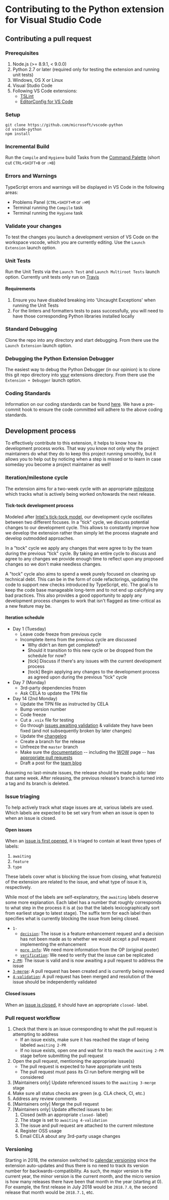 # Contributing to the Python extension for Visual Studio Code

## Contributing a pull request

### Prerequisites

1. Node.js (>= 8.9.1, < 9.0.0)
2. Python 2.7 or later (required only for testing the extension and running unit tests)
3. Windows, OS X or Linux
4. Visual Studio Code
5. Following VS Code extensions:
    * [TSLint](https://marketplace.visualstudio.com/items?itemName=eg2.tslint)
    * [EditorConfig for VS Code](https://marketplace.visualstudio.com/items?itemName=EditorConfig.EditorConfig)

### Setup

```shell
git clone https://github.com/microsoft/vscode-python
cd vscode-python
npm install
```

### Incremental Build

Run the `Compile` and `Hygiene` build Tasks from the [Command Palette](https://code.visualstudio.com/docs/editor/tasks) (short cut `CTRL+SHIFT+B` or `⇧⌘B`)

### Errors and Warnings

TypeScript errors and warnings will be displayed in VS Code in the following areas:
* Problems Panel (`CTRL+SHIFT+M` or `⇧⌘M`)
* Terminal running the `Compile` task
* Terminal running the `Hygiene` task

### Validate your changes

To test the changes you launch a development version of VS Code on the workspace vscode, which you are currently editing.
Use the `Launch Extension` launch option.

### Unit Tests

Run the Unit Tests via the `Launch Test` and `Launch Multiroot Tests`  launch option.
Currently unit tests only run on [Travis](https://travis-ci.org/Microsoft/vscode-python)

#### Requirements

1. Ensure you have disabled breaking into 'Uncaught Exceptions' when running the Unit Tests
1. For the linters and formatters tests to pass successfully, you will need to have those corresponding Python libraries installed locally

### Standard Debugging

Clone the repo into any directory and start debugging.
From there use the `Launch Extension` launch option.

### Debugging the Python Extension Debugger

The easiest way to debug the Python Debugger (in our opinion) is to clone this git repo directory into [your](https://code.visualstudio.com/docs/extensions/install-extension#_your-extensions-folder) extensions directory.
From there use the ```Extension + Debugger``` launch option.

### Coding Standards

Information on our coding standards can be found [here](https://github.com/Microsoft/vscode-python/blob/master/CODING_STANDARDS.md).
We have a pre-commit hook to ensure the code committed will adhere to the above coding standards.

## Development process

To effectively contribute to this extension, it helps to know how its
development process works. That way you know not only why the
project maintainers do what they do to keep this project running
smoothly, but it allows you to help out by noticing when a step is
missed or to learn in case someday you become a project maintainer as
well!

### Iteration/milestone cycle

The extension aims for a two-week cycle with an appropriate
[milestone](https://github.com/Microsoft/vscode-python/milestones)
which tracks what is actively being worked on/towards the next
release.

#### Tick-tock development process

Modeled after
[Intel's tick-tock model](https://en.wikipedia.org/wiki/Tick-tock_model),
our development cycle oscillates between two different focuses. In a
"tick" cycle, we discuss potential changes to our development cycle.
This allows to constantly improve how we develop the extension rather
than simply let the process stagnate and develop outmodded approaches.

In a "tock" cycle we apply any changes that were agree to by the team
during the previous "tick" cycle. By taking an entire cycle to discuss
and agree to any changes we provide enough time to reflect upon any
proposed changes so we don't make needless changes.

A "tock" cycle also aims to spend a week purely focused on cleaning up
technical debt. This can be in the form of code refactorings, updating
the code to support new checks introduced by TypeScript, etc. The goal
is to keep the code base manageable long-term and to not end up
calcifying any bad practices. This also provides a good opportunity to
apply any development process changes to work that isn't flagged as
time-critical as a new feature may be.

#### Iteration schedule

* Day 1 (Tuesday)
  * Leave code freeze from previous cycle
  * Incomplete items from the previous cycle are discussed
    * Why didn't an item get completed?
    * Should it transition to this new cycle or be dropped from the
      schedule for now?
    * [tick] Discuss if there's any issues with the current
      development process
    * [tock] Begin applying any changes to the development process as
      agreed upon during the previous "tick" cycle
* Day 7 (Monday)
  * 3rd-party dependencies frozen
  * Ask CELA to update the TPN file
* Day 14 (2nd Monday)
  * Update the TPN file as instructed by CELA
  * Bump version number
  * Code freeze
  * Cut a `.vsix` file for testing
  * Go through
    [issues awaiting validation](https://github.com/Microsoft/vscode-python/issues?q=label%3A%22awaiting+4-validation%22+is%3Aclosed)
    & validate they have been fixed (and not subsequently broken by
    later changes)
  * Update the
    [changelog](https://github.com/Microsoft/vscode-python/blob/master/CHANGELOG.md)
  * Create a branch for the release
  * Unfreeze the `master` branch
  * Make sure the
    [documentation](https://code.visualstudio.com/docs/python/python-tutorial)
    -- including the
    [WOW](https://code.visualstudio.com/docs/languages/python) page
    -- has [appropriate pull requests](https://github.com/microsoft/vscode-docs/pulls)
  * Draft a post for the [team blog](https://aka.ms/pythonblog)

Assuming no last-minute issues, the release should be made public
later that same week. After releasing, the previous release's branch
is turned into a tag and its branch is deleted.

### Issue triaging

To help actively track what stage issues are at, various labels are
used. Which labels are expected to be set vary from when an issue is
open to when an issue is closed.

#### Open issues

When an
[issue is first opened](https://github.com/Microsoft/vscode-python/issues),
it is triaged to contain at least three types of labels:

1. `awaiting`
1. `feature`
1. `type`

These labels cover what is blocking the issue from closing, what
feature(s) of the extension are related to the issue, and what type of
issue it is, respectively.

While most of the labels are self-explanatory, the `awaiting` labels
deserve some more explanation. Each label has a number that roughly
corresponds to what step in the process it is at (so that the labels
lexicographically sort from earliest stage to latest stage). The
suffix term for each label then specifies what is currently blocking
the issue from being closed.

* `1-`
  * [`decision`](https://github.com/Microsoft/vscode-python/labels/awaiting%201-decision):
    The issue is a feature enhancement request and a decision has not
    been made as to whether we would accept a pull request
    implementing the enhancement
  * [`more info`](https://github.com/Microsoft/vscode-python/labels/awaiting%201-more%20info):
    We need more information from the OP (original poster)
  * [`verification`](https://github.com/Microsoft/vscode-python/labels/awaiting%201-verification):
    We need to verify that the issue can be replicated
* [`2-PR`](https://github.com/Microsoft/vscode-python/labels/awaiting%202-PR):
  The issue is valid and is now awaiting a pull request to address the
  issue
* [`3-merge`](https://github.com/Microsoft/vscode-python/labels/awaiting%203-merge):
  A pull request has been created and is currently being reviewed
* [`4-validation`](https://github.com/Microsoft/vscode-python/labels/awaiting%204-validation):
  A pull request has been merged and resolution of the issue should be
  independently validated

#### Closed issues

When an
[issue is closed](https://github.com/Microsoft/vscode-python/issues?q=is%3Aissue+is%3Aclosed),
it should have an appropriate `closed-` label.

### Pull request workflow

1. Check that there is an issue corresponding to what the pull request
   is attempting to address
   * If an issue exists, make sure it has reached the stage of being
     labeled `awaiting 2-PR`
   * If no issue exists, open one and wait for it to reach the
     `awaiting 2-PR` stage before submitting the pull request
1. Open the pull request, mentioning the appropriate issue(s)
   * The pull request is expected to have appropriate unit tests
   * The pull request must pass its CI run before merging will be
     considered
1. [Maintainers only] Update referenced issues to the
   `awaiting 3-merge` stage
1. Make sure all status checks are green (e.g. CLA check, CI, etc.)
1. Address any review comments
1. [Maintainers only] Merge the pull request
1. [Maintainers only] Update affected issues to be:
   1. Closed (with an appropriate `closed-` label)
   1. The stage is set to `awaiting 4-validation`
   1. The issue and pull request are attached to the current milestone
   1. Register OSS usage
   1. Email CELA about any 3rd-party usage changes

### Versioning

Starting in 2018, the extension switched to
[calendar versioning](http://calver.org/) since the extension
auto-updates and thus there is no need to track its version
number for backwards-compatibility. As such, the major version
is the current year, the minor version is the current month, and
the micro version is how many releases there have been that month in
the year (starting at 0). For example, the first release in July 2018
would be `2018.7.0`, the second release that month would be
`2018.7.1`, etc.
